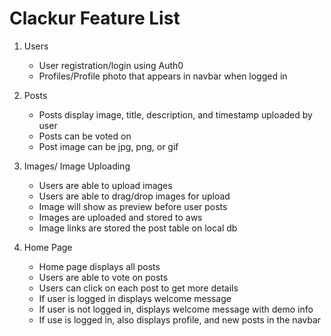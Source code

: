 # Clackur Feature List
1. Users
   * User registration/login using Auth0
   * Profiles/Profile photo that appears in navbar when logged in

2. Posts
   * Posts display image, title, description, and timestamp uploaded by user
   * Posts can be voted on
   * Post image can be jpg, png, or gif

3. Images/ Image Uploading
   * Users are able to upload images
   * Users are able to drag/drop images for upload
   * Image will show as preview before user posts
   * Images are uploaded and stored to aws
   * Image links are stored the post table on local db

4. Home Page
   * Home page displays all posts
   * Users are able to vote on posts
   * Users can click on each post to get more details
   * If user is logged in displays welcome message
   * If user is not logged in, displays welcome message with demo info
   * If use is logged in, also displays profile, and new posts in the navbar
  

